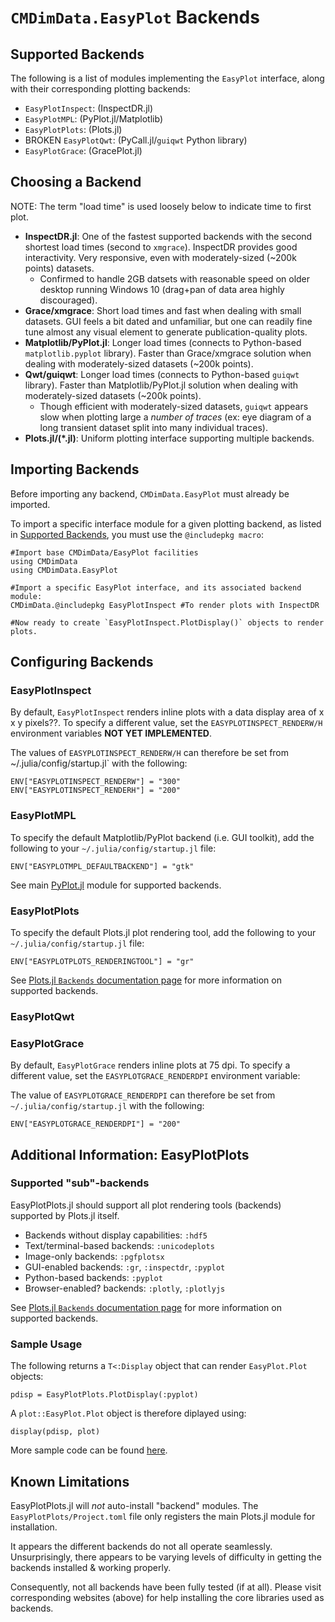 # `CMDimData.EasyPlot` Backends

<a name="SupportedBackends"></a>
## Supported Backends

The following is a list of modules implementing the `EasyPlot` interface, along with their corresponding plotting backends:

 - `EasyPlotInspect`: (InspectDR.jl)
 - `EasyPlotMPL`: (PyPlot.jl/Matplotlib)
 - `EasyPlotPlots`: (Plots.jl)
 - BROKEN `EasyPlotQwt`: (PyCall.jl/`guiqwt` Python library)
 - `EasyPlotGrace`: (GracePlot.jl)

## Choosing a Backend

NOTE: The term "load time" is used loosely below to indicate time to first plot.

 - **InspectDR.jl**: One of the fastest supported backends with the second shortest load times (second to `xmgrace`).  InspectDR provides good interactivity. Very responsive, even with moderately-sized (~200k points) datasets.
   - Confirmed to handle 2GB datsets with reasonable speed on older desktop running Windows 10 (drag+pan of data area highly discouraged).
 - **Grace/xmgrace**: Short load times and fast when dealing with small datasets.  GUI feels a bit dated and unfamiliar, but one can readily fine tune almost any visual element to generate publication-quality plots.
 - **Matplotlib/PyPlot.jl**: Longer load times (connects to Python-based `matplotlib.pyplot` library).  Faster than Grace/xmgrace solution when dealing with moderately-sized datasets (~200k points).
 - **Qwt/guiqwt**: Longer load times (connects to Python-based `guiqwt` library).  Faster than Matplotlib/PyPlot.jl solution when dealing with moderately-sized datasets (~200k points).
   - Though efficient with moderately-sized datasets, `guiqwt` appears slow when plotting large a *number of traces* (ex: eye diagram of a long transient dataset split into many individual traces).
 - **Plots.jl/(\*.jl)**: Uniform plotting interface supporting multiple backends.

## Importing Backends

Before importing any backend, `CMDimData.EasyPlot` must already be imported.

To import a specific interface module for a given plotting backend, as listed in [Supported Backends](#SupportedBackends), you must use the `@includepkg macro`:

	#Import base CMDimData/EasyPlot facilities
	using CMDimData
	using CMDimData.EasyPlot

	#Import a specific EasyPlot interface, and its associated backend module:
	CMDimData.@includepkg EasyPlotInspect #To render plots with InspectDR

	#Now ready to create `EasyPlotInspect.PlotDisplay()` objects to render plots.

## Configuring Backends

### EasyPlotInspect

By default, `EasyPlotInspect` renders inline plots with a data display area of x x y pixels??.  To specify a different value, set the `EASYPLOTINSPECT_RENDERW/H` environment variables **NOT YET IMPLEMENTED**.

The values of `EASYPLOTINSPECT_RENDERW/H` can therefore be set from ~/.julia/config/startup.jl` with the following:

	ENV["EASYPLOTINSPECT_RENDERW"] = "300"
	ENV["EASYPLOTINSPECT_RENDERH"] = "200"

### EasyPlotMPL

To specify the default Matplotlib/PyPlot backend (i.e. GUI toolkit), add the following to your `~/.julia/config/startup.jl` file:

	ENV["EASYPLOTMPL_DEFAULTBACKEND"] = "gtk"

See main [PyPlot.jl](https://github.com/JuliaPy/PyPlot.jl) module for supported backends.

### EasyPlotPlots

To specify the default Plots.jl plot rendering tool, add the following to your `~/.julia/config/startup.jl` file:

	ENV["EASYPLOTPLOTS_RENDERINGTOOL"] = "gr"

See [Plots.jl `Backends` documentation page](http://docs.juliaplots.org/latest/backends/) for more information on supported backends.

### EasyPlotQwt

### EasyPlotGrace

By default, `EasyPlotGrace` renders inline plots at 75 dpi.  To specify a different value, set the `EASYPLOTGRACE_RENDERDPI` environment variable:

The value of `EASYPLOTGRACE_RENDERDPI` can therefore be set from `~/.julia/config/startup.jl` with the following:

	ENV["EASYPLOTGRACE_RENDERDPI"] = "200"

## Additional Information: EasyPlotPlots

### Supported "sub"-backends
EasyPlotPlots.jl should support all plot rendering tools (backends) supported by Plots.jl itself.

 - Backends without display capabilities: `:hdf5`
 - Text/terminal-based backends: `:unicodeplots`
 - Image-only backends: `:pgfplotsx`
 - GUI-enabled backends: `:gr`, `:inspectdr`, `:pyplot`
 - Python-based backends: `:pyplot`
 - Browser-enabled? backends: `:plotly`, `:plotlyjs`

See [Plots.jl `Backends` documentation page](http://docs.juliaplots.org/latest/backends/) for more information on supported backends.

### Sample Usage

The following returns a `T<:Display` object that can render `EasyPlot.Plot` objects:

	pdisp = EasyPlotPlots.PlotDisplay(:pyplot)

A `plot::EasyPlot.Plot` object is therefore diplayed using:

	display(pdisp, plot)

More sample code can be found [here](../sample/EasyPlotPlots).

## Known Limitations

EasyPlotPlots.jl will *not* auto-install "backend" modules.  The `EasyPlotPlots/Project.toml` file only registers the main Plots.jl module for installation.

It appears the different backends do not all operate seamlessly.  Unsurprisingly, there appears to be varying levels of difficulty in getting the backends installed \& working properly.

Consequently, not all backends have been fully tested (if at all).  Please visit corresponding websites (above) for help installing the core libraries used as backends.

